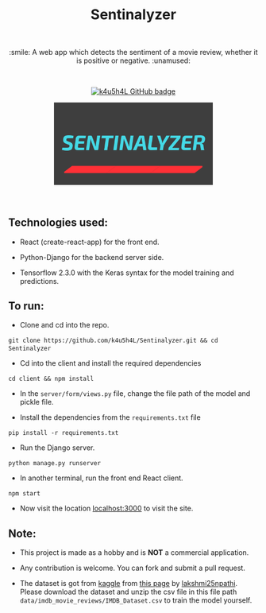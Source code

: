 <h1 align="center">Sentinalyzer</h1></br>

<p align="center">
:smile: A web app which detects the sentiment of a movie review, whether it is positive or negative. :unamused:
</p>
<br>

<p align="center">
  <a href="https://github.com/k4u5h4L"><img alt="k4u5h4L GitHub badge" src="https://badgen.net/badge/GitHub/k4u5h4L?icon=github&color=24292e"/></a>
</p>

<p align="center">
<img width="320px" src="assets/logo.png" alt="Sentinalyzer logo"></img>
</p><br>

## Technologies used:

- React (create-react-app) for the front end.

- Python-Django for the backend server side.

- Tensorflow 2.3.0 with the Keras syntax for the model training and predictions.

## To run:

- Clone and cd into the repo.

```
git clone https://github.com/k4u5h4L/Sentinalyzer.git && cd Sentinalyzer
```

- Cd into the client and install the required dependencies

```
cd client && npm install
```

- In the `server/form/views.py` file, change the file path of the model and pickle file.

- Install the dependencies from the `requirements.txt` file

```
pip install -r requirements.txt
```

- Run the Django server.

```
python manage.py runserver
```

- In another terminal, run the front end React client.

```
npm start
```

- Now visit the location [localhost:3000](http://localhost:3000) to visit the site.

## Note:

- This project is made as a hobby and is <b>NOT</b> a commercial application.

- Any contribution is welcome. You can fork and submit a pull request.

- The dataset is got from [kaggle](https://kaggle.com) from [this page](https://www.kaggle.com/lakshmi25npathi/imdb-dataset-of-50k-movie-reviews) by [lakshmi25npathi](https://www.kaggle.com/lakshmi25npathi).
  Please download the dataset and unzip the csv file in this file path `data/imdb_movie_reviews/IMDB_Dataset.csv` to train the model yourself.
